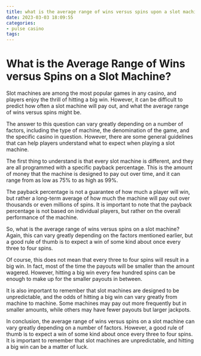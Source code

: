```yaml
---
title: what is the average range of wins versus spins upon a slot machine pulse casino
date: 2023-03-03 18:09:55
categories:
- pulse casino
tags:
---
```

# What is the Average Range of Wins versus Spins on a Slot Machine?

Slot machines are among the most popular games in any casino, and players enjoy the thrill of hitting a big win. However, it can be difficult to predict how often a slot machine will pay out, and what the average range of wins versus spins might be.

The answer to this question can vary greatly depending on a number of factors, including the type of machine, the denomination of the game, and the specific casino in question. However, there are some general guidelines that can help players understand what to expect when playing a slot machine.

The first thing to understand is that every slot machine is different, and they are all programmed with a specific payback percentage. This is the amount of money that the machine is designed to pay out over time, and it can range from as low as 75% to as high as 99%.

The payback percentage is not a guarantee of how much a player will win, but rather a long-term average of how much the machine will pay out over thousands or even millions of spins. It is important to note that the payback percentage is not based on individual players, but rather on the overall performance of the machine.

So, what is the average range of wins versus spins on a slot machine? Again, this can vary greatly depending on the factors mentioned earlier, but a good rule of thumb is to expect a win of some kind about once every three to four spins.

Of course, this does not mean that every three to four spins will result in a big win. In fact, most of the time the payouts will be smaller than the amount wagered. However, hitting a big win every few hundred spins can be enough to make up for the smaller payouts in between.

It is also important to remember that slot machines are designed to be unpredictable, and the odds of hitting a big win can vary greatly from machine to machine. Some machines may pay out more frequently but in smaller amounts, while others may have fewer payouts but larger jackpots.

In conclusion, the average range of wins versus spins on a slot machine can vary greatly depending on a number of factors. However, a good rule of thumb is to expect a win of some kind about once every three to four spins. It is important to remember that slot machines are unpredictable, and hitting a big win can be a matter of luck.